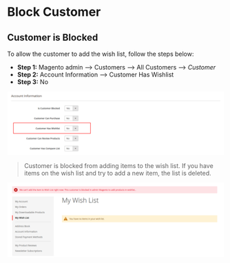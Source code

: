 # Block Customer

## Customer is Blocked

To allow the customer to add the wish list, follow the steps below:
  - **Step 1:** Magento admin --> Customers --> All Customers --> _Customer_
  - **Step 2:** Account Information --> Customer Has Wishlist
  - **Step 3:** No

![ScreenShot](https://github.com/santanaluc94/Magezil_CustomerBlock/blob/master/Readme/Images/en_US/settings-wishlist.jpg)

> Customer is blocked from adding items to the wish list. If you have items on the wish list and try to add a new item, the list is deleted.

![ScreenShot](https://github.com/santanaluc94/Magezil_CustomerBlock/blob/master/Readme/Images/en_US/03-customer-wishlist.jpg)
